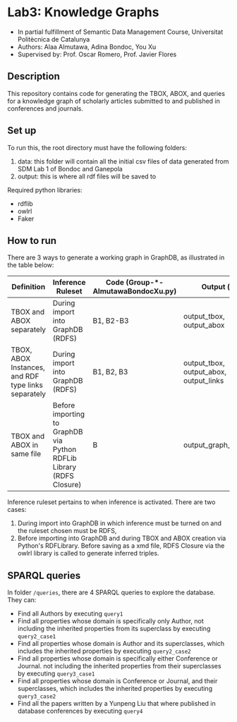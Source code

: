 # Lab3: Knowledge Graphs
- In partial fulfillment of Semantic Data Management Course, Universitat Politècnica de Catalunya
- Authors: Alaa Almutawa, Adina Bondoc, You Xu
- Supervised by: Prof. Oscar Romero, Prof. Javier Flores

## Description
This repository contains code for generating the TBOX, ABOX, and queries for a knowledge graph of scholarly articles submitted to and published in conferences and journals.

## Set up
To run this, the root directory must have the following folders:
1. data: this folder will contain all the initial csv files of data generated from SDM Lab 1 of Bondoc and Ganepola
2. output: this is where all rdf files will be saved to

Required python libraries:
- rdflib
- owlrl
- Faker

## How to run
There are 3 ways to generate a working graph in GraphDB, as illustrated in the table below:

Definition |	Inference Ruleset	|	Code (Group-*-AlmutawaBondocXu.py)	|	Output (.rdf)
--- | --- | --- | --- 
TBOX and ABOX separately	|	During import into GraphDB (RDFS)	|	B1, B2-B3	|	output_tbox, output_abox
TBOX, ABOX Instances, and RDF type links separately	|	During import into GraphDB (RDFS)	|	B1, B2, B3	|	output_tbox, output_abox, output_links
TBOX and ABOX in same file	|	Before importing to GraphDB via Python RDFLib Library (RDFS Closure)	|	B	|	output_graph_inference

Inference ruleset pertains to when inference is activated. There are two cases: 
1. During import into GraphDB in which inference must be turned on and the ruleset chosen must be RDFS, 
2. Before importing into GraphDB and during TBOX and ABOX creation via Python's RDFLibrary. Before saving as a xmd file, RDFS Closure via the owlrl library is called to generate inferred triples.

## SPARQL queries
In folder ```/queries```, there are 4 SPARQL queries to explore the database. They can:
- Find all Authors by executing ```query1```
- Find all properties whose domain is specifically only Author, not including the inherited properties from its superclass by executing ```query2_case1```
- Find all properties whose domain is Author and its superclasses, which includes the inherited properties by executing ```query2_case2```
- Find all properties whose domain is specifically either Conference or Journal. not including the inherited properties from their superclasses by executing ```query3_case1```
- Find all properties whose domain is Conference or Journal, and their superclasses, which includes the inherited properties by executing ```query3_case2```
- Find all the papers written by a Yunpeng Liu that where published in database conferences by executing ```query4```

